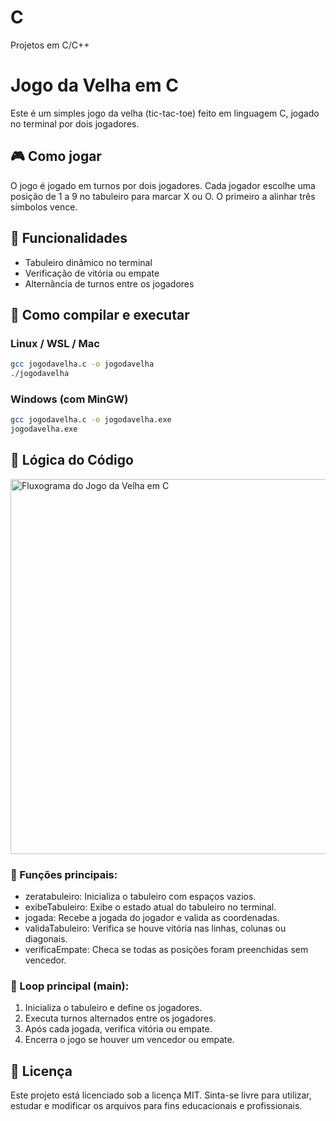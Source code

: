 # C
Projetos em C/C++

# Jogo da Velha em C

Este é um simples jogo da velha (tic-tac-toe) feito em linguagem C, jogado no terminal por dois jogadores.

## 🎮 Como jogar

O jogo é jogado em turnos por dois jogadores. Cada jogador escolhe uma posição de 1 a 9 no tabuleiro para marcar X ou O. O primeiro a alinhar três símbolos vence.

## 🧠 Funcionalidades

- Tabuleiro dinâmico no terminal
- Verificação de vitória ou empate
- Alternância de turnos entre os jogadores

## 🔧 Como compilar e executar

### Linux / WSL / Mac

```bash
gcc jogodavelha.c -o jogodavelha
./jogodavelha
```
### Windows (com MinGW)

```bash
gcc jogodavelha.c -o jogodavelha.exe
jogodavelha.exe
```

## 🧠 Lógica do Código

<img src="A_flowchart_in_2D_digital_design_illustrates_the_l.png" alt="Fluxograma do Jogo da Velha em C" width="600"/>

### 🔧 Funções principais:

- zeratabuleiro: Inicializa o tabuleiro com espaços vazios.
- exibeTabuleiro: Exibe o estado atual do tabuleiro no terminal.
- jogada: Recebe a jogada do jogador e valida as coordenadas.
- validaTabuleiro: Verifica se houve vitória nas linhas, colunas ou diagonais.
- verificaEmpate: Checa se todas as posições foram preenchidas sem vencedor.

### 🔁 Loop principal (main):

1. Inicializa o tabuleiro e define os jogadores.
2. Executa turnos alternados entre os jogadores.
3. Após cada jogada, verifica vitória ou empate.
4. Encerra o jogo se houver um vencedor ou empate.

## 📜 Licença
Este projeto está licenciado sob a licença MIT.
Sinta-se livre para utilizar, estudar e modificar os arquivos para fins educacionais e profissionais.
